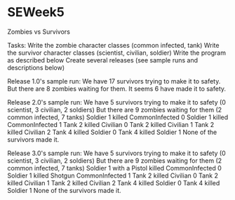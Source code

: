 # SEWeek5
Zombies vs Survivors

Tasks:
Write the zombie character classes (common infected, tank)
Write the survivor character classes (scientist, civilian, soldier)
Write the program as described below
Create several releases (see sample runs and descriptions below)

Release 1.0's sample run:
We have 17 survivors trying to make it to safety.
But there are 8 zombies waiting for them.
It seems 6 have made it to safety.

Release 2.0's sample run:
We have 5 survivors trying to make it to safety (0 scientist, 3 civilian, 2 soldiers)
But there are 9 zombies waiting for them (2 common infected, 7 tanks)
   Soldier 1 killed CommonInfected 0
   Soldier 1 killed CommonInfected 1
   Tank 2 killed Civilian 0
   Tank 2 killed Civilian 1
   Tank 2 killed Civilian 2
   Tank 4 killed Soldier 0
   Tank 4 killed Soldier 1
None of the survivors made it.

Release 3.0's sample run:
We have 5 survivors trying to make it to safety (0 scientist, 3 civilian, 2 soldiers)
But there are 9 zombies waiting for them (2 common infected, 7 tanks)
   Soldier 1 with a Pistol killed CommonInfected 0
   Soldier 1 killed Shotgun CommonInfected 1
   Tank 2 killed Civilian 0
   Tank 2 killed Civilian 1
   Tank 2 killed Civilian 2
   Tank 4 killed Soldier 0
   Tank 4 killed Soldier 1
None of the survivors made it.
